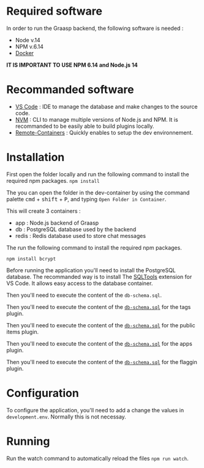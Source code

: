 # Required software

In order to run the Graasp backend, the following software is needed :

- Node v.14
- NPM v.6.14
- [Docker](https://docs.docker.com/get-docker/)

**IT IS IMPORTANT TO USE NPM 6.14 and Node.js 14**

# Recommanded software

- [VS Code](https://code.visualstudio.com) : IDE to manage the database and make changes to the source code.
- [NVM](https://github.com/nvm-sh/nvm) : CLI to manage multiple versions of Node.js and NPM. It is recommanded to be easily able to build plugins locally.
- [Remote-Containers](https://marketplace.visualstudio.com/items?itemName=ms-vscode-remote.remote-containers) : Quickly enables to setup the dev environnement.

# Installation

First open the folder locally and run the following command to install the required npm packages.
`npm install`

The you can open the folder in the dev-container by using the command palette <kbd>cmd</kbd> + <kbd>shift</kbd> + <kbd>P</kbd>, and typing `Open Folder in Container`.

This will create 3 containers :
- app : Node.js backend of Graasp
- db : PostgreSQL database used by the backend 
- redis : Redis database used to store chat messages

The run the following command to install the required npm packages.

`npm install bcrypt`

Before running the application you'll need to install the PostgreSQL database. The recommanded way is to install The [SQLTools](https://marketplace.visualstudio.com/items?itemName=mtxr.sqltools) extension for VS Code. It allows easy access to the database container.

Then you'll need to execute the content of the `db-schema.sql`.

Then you'll need to execute the content of the [`db-schema.sql`](https://github.com/graasp/graasp-item-tags/blob/3/pinnedItem/db-schema.sql) for the tags plugin.

Then you'll need to execute the content of the [`db-schema.sql`](https://github.com/graasp/graasp-public-items/blob/main/db-schema.sql) for the public items plugin.

Then you'll need to execute the content of the [`db-schema.sql`](https://github.com/graasp/graasp-apps/blob/main/db-schema.sql) for the apps plugin.

Then you'll need to execute the content of the [`db-schema.sql`](https://github.com/graasp/graasp-item-flagging/blob/master/db-schema.sql) for the flaggin plugin.

# Configuration

To configure the application, you'll need to add a change the values in  `development.env`. Normally this is not necessay.

# Running
Run the watch command to automatically reload the files `npm run watch`.